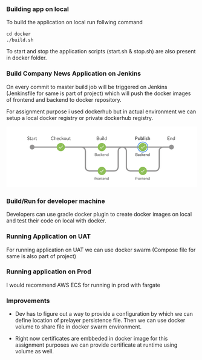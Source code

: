 ### Building app on local

To build the application on local run follwing command
```
cd docker
./build.sh
```

To start and stop the application scripts (start.sh & stop.sh) are also present in docker folder.

### Build Company News Application on Jenkins

On every commit to master build job will be triggered on Jenkins (Jenkinsfile for same is part of project) which will push the docker images of frontend and backend to docker repository.

For assignment purpose i used dockerhub but in actual environment we can setup a local docker registry or private dockerhub registry.

![screenshot of Jenkins pipeline](images/build_pipeline.png)


### Build/Run for developer machine

Developers can use gradle docker plugin to create docker images on local and test their code on local with docker.

### Running Application on UAT

For running application on UAT we can use docker swarm (Compose file for same is also part of project)

### Running application on Prod

I would recommend AWS ECS for running in prod with fargate


### Improvements

* Dev has to figure out a way to provide a configuration by which we can define location of prelayer persistence file. Then we can use docker volume to share file in docker swarm environment.

* Right now certificates are embbeded in docker image for this assignment purposes we  can provide certificate at runtime using volume as well.

